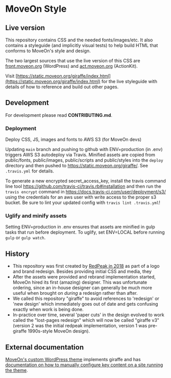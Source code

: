 # MoveOn Style

## Live version

This repository contains CSS and the needed fonts/images/etc.
It also contains a styleguide (and implicitly visual tests) to help build HTML that conforms to
MoveOn's style and design.

The two largest sources that use the live version of this CSS are
  [front.moveon.org](https://front.moveon.org) (WordPress) and [act.moveon.org](https://act.moveon.org) (ActionKit).

Visit [https://static.moveon.org/giraffe/index.html](https://static.moveon.org/giraffe/index.html) for the
  live styleguide with details of how to reference and build out other pages.

## Development

For development please read **CONTRIBUTING.md**.

### Deployment

Deploy CSS, JS, images and fonts to AWS S3 (for MoveOn devs)

Updating `main` branch and pushing to github with ENV=production (in .env) triggers AWS S3 autodeploy via Travis. Minified assets are copied from public/fonts, public/images, public/scripts and public/styles into the `deploy` directory and then pushed to https://static.moveon.org/giraffe/. See `.travis.yml` for details.

To generate a new encrypted secret_access_key, install the travis command line tool https://github.com/travis-ci/travis.rb#installation and then run the `travis encrypt` command in https://docs.travis-ci.com/user/deployment/s3/ using the credentials for an aws user with write access to the proper s3 bucket. Be sure to lint your updated config with `travis lint .travis.yml`!

### Uglify and minify assets

Setting ENV=production in .env ensures that assets are minified in gulp tasks that run before deployment. To uglify, set ENV=LOCAL before running `gulp` or `gulp watch`.

## History

* This repository was first created by [RedPeak in 2018](https://www.facebook.com/RedPeak/posts/1629588547110114)
  as part of a logo and brand redesign. Besides providing initial CSS and media, they 
* After the assets were provided and rebrand implementation started, MoveOn hired its first (amazing) designer.
  This was unfortunate ordering, since an in-house designer can generally be much more useful when brought on
  *during* a redesign rather than after.
* We called this repository "giraffe" to avoid references to 'redesign' or 'new design' which immediately goes out
  of date and gets confusing exactly when work is being done.
* In-practice over time, several 'paper cuts' in the design evolved to work called the "lost-pages redesign"
  which will now be called "giraffe v3" (version 2 was the initial redpeak implementation, version 1 was pre-giraffe 1990s-style MoveOn design).

## External documentation

[MoveOn's custom WordPress theme](https://github.com/MoveOnOrg/front-wordpress) implements giraffe and has [documentation on how to manually configure key content on a site running the theme](https://github.com/MoveOnOrg/front-wordpress/blob/main-giraffe/wp-content/themes/moveon2018/CONTENT-MANAGEMENT.md).